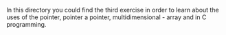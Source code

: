 In this directory you could find the third exercise in order to learn about the uses of the pointer, pointer a pointer, multidimensional - array and in C programming. 
